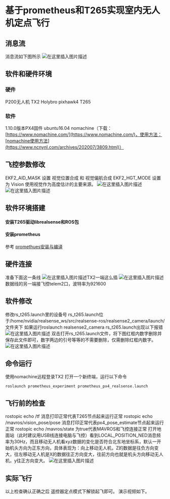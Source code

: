 ﻿
# 基于prometheus和T265实现室内无人机定点飞行
## 消息流
消息流如下图所示
![在这里插入图片描述](https://img-blog.csdnimg.cn/20201127005642921.png#pic_center)
## 软件和硬件环境
### 硬件
P200无人机
TX2
Holybro pixhawk4
T265
### 软件
1.10.0版本PX4固件
ubuntu16.04
nomachine（下载：[https://www.nomachine.com/](https://www.nomachine.com/)，使用方法：[nomachine使用方法](https://www.ncnynl.com/archives/202007/3809.html)）
## 飞控参数修改
EKF2_AID_MASK 	设置 视觉位置合成 和 视觉偏航合成
EKF2_HGT_MODE 	设置为 Vision 使用视觉作为高度估计的主要来源。
![在这里插入图片描述](https://img-blog.csdnimg.cn/20201126224905726.png#pic_center)
![在这里插入图片描述](https://img-blog.csdnimg.cn/20201126224809796.png#pic_center)


## 软件环境搭建
#### 安装T265驱动librealsense和ROS包
#### 安装prometheus
  参考  [promethues安装与编译](https://github.com/amov-lab/Prometheus/wiki/%E5%AE%89%E8%A3%85%E5%8F%8A%E7%BC%96%E8%AF%91)

## 硬件连接
准备下面这一条线
![在这里插入图片描述](https://img-blog.csdnimg.cn/2020112711014747.png)TX2一端这么插
![在这里插入图片描述](https://img-blog.csdnimg.cn/20201127110050829.png)
数据线的另一端接飞控telem2口，波特率为921600

## 软件修改
修改rs_t265.launch里的设备号
rs_t265.launch位于/home/nvidia/realsense_ws/src/realsense-ros/realsense2_camera/launch/文件夹下
如果运行roslaunch realsense2_camera rs_t265.launch出现以下报错
![在这里插入图片描述](https://img-blog.csdnimg.cn/20201203142716743.png)
双击打开rs_t265.launch文件，将下图红框内数字删除并保存此文件即可，数字两边的引号等等的不需要删除，仅需删除红框内数字。
![在这里插入图片描述](https://img-blog.csdnimg.cn/20201213194531547.png)
## 命令运行
使用nomachine远程登录TX2
打开一个新终端，运行以下命令
```
roslaunch prometheus_experiment prometheus_px4_realsense.launch
```

## 飞行前的检查
rostopic echo /tf      消息打印正常代表T265节点起来运行正常
rostopic echo /mavros/vision_pose/pose    消息打印正常代表px4_pose_estimate节点起来运行正常
rostopic echo /mavros/state   为true代表MAVROS和飞控连接正常
打开地面站（此时建议用USB线连接电脑与飞控）看到LOCAL_POSITION_NED消息频率为30Hz，而且移动无人机看xyz数据的变化是否符合北东地坐标系，默认一开始机头方向为正东方向，具体表现为：向上移动无人机，Z的数据是往负方向变大，往左移动无人机是X的数据往正方向变大，往前方向也就是机头方向移动无人机，y往正方向变大。
![在这里插入图片描述](https://img-blog.csdnimg.cn/20201127000451770.png)

## 实际飞行
以上检查确认正确之后
遥控器定点模式下解锁起飞即可。
演示视频如下。

